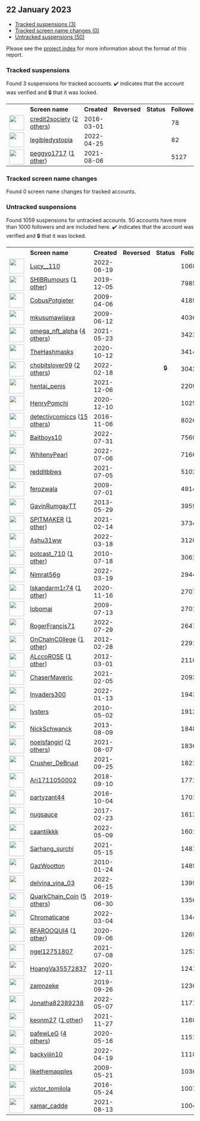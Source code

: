 ## 22 January 2023

* [Tracked suspensions (3)](#tracked-suspensions)
* [Tracked screen name changes (0)](#tracked-screen-name-changes)
* [Untracked suspensions (50)](#untracked-suspensions)

Please see the [project index](https://github.com/travisbrown/twitter-watch) for more information about the format of this report.

### Tracked suspensions

Found 3 suspensions for tracked accounts.
  ✔️ indicates that the account was verified and 🔒 that it was locked.

<table>
    <tr>
        <th></th>
        <th align="left">Screen name</th>
        <th align="left">Created</th>
        <th align="left">Reversed</th>
        <th align="left">Status</th>
        <th align="left">Followers</th>
        <th align="left">Ranking</th></tr>
    </tr>
        <tr>
            <td><a href="https://twitter.com/intent/user?user_id=704709840862445568">
                <img src="https://pbs.twimg.com/profile_images/1522958838055542789/HbBvVVeL_normal.jpg" width="40px" height="40px" align="center"/></a>
            </td>
            <td>
                <a href="https://twitter.com/credit2society">credit2society</a>&nbsp;(<a href="https://api.memory.lol/v1/tw/id/704709840862445568">2 others</a>)&nbsp;</td>
            <td>2016-03-01</td>
            <td></td>
            <td align="center"></td>
            <td>78</td>
            <td>8222</td>
        </tr>
        <tr>
            <td><a href="https://twitter.com/intent/user?user_id=1518649864912998401">
                <img src="https://pbs.twimg.com/profile_images/1518694030141362176/fkhS2G0N_normal.jpg" width="40px" height="40px" align="center"/></a>
            </td>
            <td>
                <a href="https://twitter.com/legibledystopia">legibledystopia</a></td>
            <td>2022-04-25</td>
            <td></td>
            <td align="center"></td>
            <td>82</td>
            <td>33750</td>
        </tr>
        <tr>
            <td><a href="https://twitter.com/intent/user?user_id=1423746095008600070">
                <img src="https://pbs.twimg.com/profile_images/1528498814541254662/VNqhsOp9_normal.jpg" width="40px" height="40px" align="center"/></a>
            </td>
            <td>
                <a href="https://twitter.com/peggyo1717">peggyo1717</a>&nbsp;(<a href="https://api.memory.lol/v1/tw/id/1423746095008600070">1 other</a>)&nbsp;</td>
            <td>2021-08-06</td>
            <td></td>
            <td align="center"></td>
            <td>5127</td>
            <td>49156</td>
        </tr></table>

### Tracked screen name changes

Found 0 screen name changes for tracked accounts.

### Untracked suspensions

Found 1059 suspensions for untracked accounts.
50 accounts have more than 1000 followers and are included here.
  ✔️ indicates that the account was verified and 🔒 that it was locked.

<table>
    <tr>
        <th></th>
        <th align="left">Screen name</th>
        <th align="left">Created</th>
        <th align="left">Reversed</th>
        <th align="left">Status</th>
        <th align="left">Followers</th>
    </tr>
        <tr>
            <td><a href="https://twitter.com/intent/user?user_id=1538438067324760064">
                <img src="https://pbs.twimg.com/profile_images/1538597480866009088/Z3A2f42M_normal.jpg" width="40px" height="40px" align="center"/></a>
            </td>
            <td>
                <a href="https://twitter.com/Lucy__110">Lucy__110</a></td>
            <td>2022-06-19</td>
            <td></td>
            <td align="center"></td>
            <td>106809</td>
        </tr>
        <tr>
            <td><a href="https://twitter.com/intent/user?user_id=1202495979708145664">
                <img src="https://pbs.twimg.com/profile_images/1571195225166737419/SLLysBMh_normal.jpg" width="40px" height="40px" align="center"/></a>
            </td>
            <td>
                <a href="https://twitter.com/SHIBRumours">SHIBRumours</a>&nbsp;(<a href="https://api.memory.lol/v1/tw/id/1202495979708145664">1 other</a>)&nbsp;</td>
            <td>2019-12-05</td>
            <td></td>
            <td align="center"></td>
            <td>79852</td>
        </tr>
        <tr>
            <td><a href="https://twitter.com/intent/user?user_id=29169540">
                <img src="https://pbs.twimg.com/profile_images/803828628467449857/FDd00Kia_normal.jpg" width="40px" height="40px" align="center"/></a>
            </td>
            <td>
                <a href="https://twitter.com/CobusPotgieter">CobusPotgieter</a></td>
            <td>2009-04-06</td>
            <td></td>
            <td align="center"></td>
            <td>41896</td>
        </tr>
        <tr>
            <td><a href="https://twitter.com/intent/user?user_id=46614875">
                <img src="https://pbs.twimg.com/profile_images/1295403618422517762/cT1sJgrY_normal.jpg" width="40px" height="40px" align="center"/></a>
            </td>
            <td>
                <a href="https://twitter.com/mkusumawijaya">mkusumawijaya</a></td>
            <td>2009-06-12</td>
            <td></td>
            <td align="center"></td>
            <td>40367</td>
        </tr>
        <tr>
            <td><a href="https://twitter.com/intent/user?user_id=1396568880840159232">
                <img src="https://pbs.twimg.com/profile_images/1588922049921253379/HLPuxyaT_normal.jpg" width="40px" height="40px" align="center"/></a>
            </td>
            <td>
                <a href="https://twitter.com/omega_nft_alpha">omega_nft_alpha</a>&nbsp;(<a href="https://api.memory.lol/v1/tw/id/1396568880840159232">4 others</a>)&nbsp;</td>
            <td>2021-05-23</td>
            <td></td>
            <td align="center"></td>
            <td>34239</td>
        </tr>
        <tr>
            <td><a href="https://twitter.com/intent/user?user_id=1315596439389691904">
                <img src="https://pbs.twimg.com/profile_images/1514693862693945347/IYWIZCR7_normal.jpg" width="40px" height="40px" align="center"/></a>
            </td>
            <td>
                <a href="https://twitter.com/TheHashmasks">TheHashmasks</a></td>
            <td>2020-10-12</td>
            <td></td>
            <td align="center"></td>
            <td>34143</td>
        </tr>
        <tr>
            <td><a href="https://twitter.com/intent/user?user_id=1494578452871196679">
                <img src="https://pbs.twimg.com/profile_images/1515423396884066321/Db3cX9gf_normal.jpg" width="40px" height="40px" align="center"/></a>
            </td>
            <td>
                <a href="https://twitter.com/chobitslover09">chobitslover09</a>&nbsp;(<a href="https://api.memory.lol/v1/tw/id/1494578452871196679">2 others</a>)&nbsp;</td>
            <td>2022-02-18</td>
            <td></td>
            <td align="center">🔒</td>
            <td>30422</td>
        </tr>
        <tr>
            <td><a href="https://twitter.com/intent/user?user_id=1467736085870825474">
                <img src="https://pbs.twimg.com/profile_images/1580317231023812608/c8asJXF6_normal.jpg" width="40px" height="40px" align="center"/></a>
            </td>
            <td>
                <a href="https://twitter.com/hentai_penis">hentai_penis</a></td>
            <td>2021-12-06</td>
            <td></td>
            <td align="center"></td>
            <td>22099</td>
        </tr>
        <tr>
            <td><a href="https://twitter.com/intent/user?user_id=1337024237689843714">
                <img src="https://pbs.twimg.com/profile_images/1388508019575697408/otfubyNo_normal.jpg" width="40px" height="40px" align="center"/></a>
            </td>
            <td>
                <a href="https://twitter.com/HenryPomchi">HenryPomchi</a></td>
            <td>2020-12-10</td>
            <td></td>
            <td align="center"></td>
            <td>10252</td>
        </tr>
        <tr>
            <td><a href="https://twitter.com/intent/user?user_id=795256634847232000">
                <img src="https://pbs.twimg.com/profile_images/1582151288481058837/o0GOPWxn_normal.jpg" width="40px" height="40px" align="center"/></a>
            </td>
            <td>
                <a href="https://twitter.com/detectivcomiccs">detectivcomiccs</a>&nbsp;(<a href="https://api.memory.lol/v1/tw/id/795256634847232000">15 others</a>)&nbsp;</td>
            <td>2016-11-06</td>
            <td></td>
            <td align="center"></td>
            <td>8026</td>
        </tr>
        <tr>
            <td><a href="https://twitter.com/intent/user?user_id=1553681181484490752">
                <img src="https://pbs.twimg.com/profile_images/1577816543047688193/PeBx0cRi_normal.jpg" width="40px" height="40px" align="center"/></a>
            </td>
            <td>
                <a href="https://twitter.com/Baitboys10">Baitboys10</a></td>
            <td>2022-07-31</td>
            <td></td>
            <td align="center"></td>
            <td>7560</td>
        </tr>
        <tr>
            <td><a href="https://twitter.com/intent/user?user_id=1544480630892789761">
                <img src="https://pbs.twimg.com/profile_images/1544481816765251588/6mrn435s_normal.jpg" width="40px" height="40px" align="center"/></a>
            </td>
            <td>
                <a href="https://twitter.com/WhitenyPearl">WhitenyPearl</a></td>
            <td>2022-07-06</td>
            <td></td>
            <td align="center"></td>
            <td>7166</td>
        </tr>
        <tr>
            <td><a href="https://twitter.com/intent/user?user_id=1412062954690842633">
                <img src="https://pbs.twimg.com/profile_images/1412066875073306631/Zlvfbrjj_normal.jpg" width="40px" height="40px" align="center"/></a>
            </td>
            <td>
                <a href="https://twitter.com/redditbbws">redditbbws</a></td>
            <td>2021-07-05</td>
            <td></td>
            <td align="center"></td>
            <td>5102</td>
        </tr>
        <tr>
            <td><a href="https://twitter.com/intent/user?user_id=52571677">
                <img src="https://pbs.twimg.com/profile_images/930769207200972800/DtIJ-1fz_normal.jpg" width="40px" height="40px" align="center"/></a>
            </td>
            <td>
                <a href="https://twitter.com/ferozwala">ferozwala</a></td>
            <td>2009-07-01</td>
            <td></td>
            <td align="center"></td>
            <td>4914</td>
        </tr>
        <tr>
            <td><a href="https://twitter.com/intent/user?user_id=1466909905">
                <img src="https://pbs.twimg.com/profile_images/1520277364755808257/IVOq43zv_normal.jpg" width="40px" height="40px" align="center"/></a>
            </td>
            <td>
                <a href="https://twitter.com/GavinRumgayTT">GavinRumgayTT</a></td>
            <td>2013-05-29</td>
            <td></td>
            <td align="center"></td>
            <td>3959</td>
        </tr>
        <tr>
            <td><a href="https://twitter.com/intent/user?user_id=1360981446115033090">
                <img src="https://pbs.twimg.com/profile_images/1598010294197944342/cjI8OhVr_normal.jpg" width="40px" height="40px" align="center"/></a>
            </td>
            <td>
                <a href="https://twitter.com/SPlTMAKER">SPlTMAKER</a>&nbsp;(<a href="https://api.memory.lol/v1/tw/id/1360981446115033090">1 other</a>)&nbsp;</td>
            <td>2021-02-14</td>
            <td></td>
            <td align="center"></td>
            <td>3734</td>
        </tr>
        <tr>
            <td><a href="https://twitter.com/intent/user?user_id=1504816841373282304">
                <img src="https://pbs.twimg.com/profile_images/1510939707634446336/UaSqsdbf_normal.jpg" width="40px" height="40px" align="center"/></a>
            </td>
            <td>
                <a href="https://twitter.com/Ashu31ww">Ashu31ww</a></td>
            <td>2022-03-18</td>
            <td></td>
            <td align="center"></td>
            <td>3120</td>
        </tr>
        <tr>
            <td><a href="https://twitter.com/intent/user?user_id=167993237">
                <img src="https://pbs.twimg.com/profile_images/1570142615294681089/ST9snRR5_normal.jpg" width="40px" height="40px" align="center"/></a>
            </td>
            <td>
                <a href="https://twitter.com/potcast_710">potcast_710</a>&nbsp;(<a href="https://api.memory.lol/v1/tw/id/167993237">1 other</a>)&nbsp;</td>
            <td>2010-07-18</td>
            <td></td>
            <td align="center"></td>
            <td>3061</td>
        </tr>
        <tr>
            <td><a href="https://twitter.com/intent/user?user_id=1505093831577939968">
                <img src="https://pbs.twimg.com/profile_images/1562327529838456832/6Hi_4XH6_normal.jpg" width="40px" height="40px" align="center"/></a>
            </td>
            <td>
                <a href="https://twitter.com/Nimrat56g">Nimrat56g</a></td>
            <td>2022-03-19</td>
            <td></td>
            <td align="center"></td>
            <td>2944</td>
        </tr>
        <tr>
            <td><a href="https://twitter.com/intent/user?user_id=1328194699732029442">
                <img src="https://pbs.twimg.com/profile_images/1482164204501368834/sB31SCxd_normal.jpg" width="40px" height="40px" align="center"/></a>
            </td>
            <td>
                <a href="https://twitter.com/Iskandarm1r74">Iskandarm1r74</a>&nbsp;(<a href="https://api.memory.lol/v1/tw/id/1328194699732029442">1 other</a>)&nbsp;</td>
            <td>2020-11-16</td>
            <td></td>
            <td align="center"></td>
            <td>2707</td>
        </tr>
        <tr>
            <td><a href="https://twitter.com/intent/user?user_id=56294171">
                <img src="https://pbs.twimg.com/profile_images/1418168772150562818/kNPitfbG_normal.jpg" width="40px" height="40px" align="center"/></a>
            </td>
            <td>
                <a href="https://twitter.com/lobomai">lobomai</a></td>
            <td>2009-07-13</td>
            <td></td>
            <td align="center"></td>
            <td>2701</td>
        </tr>
        <tr>
            <td><a href="https://twitter.com/intent/user?user_id=1553089686586916864">
                <img src="https://pbs.twimg.com/profile_images/1554749028696576001/pQy8viHK_normal.jpg" width="40px" height="40px" align="center"/></a>
            </td>
            <td>
                <a href="https://twitter.com/RogerFrancis71">RogerFrancis71</a></td>
            <td>2022-07-29</td>
            <td></td>
            <td align="center"></td>
            <td>2647</td>
        </tr>
        <tr>
            <td><a href="https://twitter.com/intent/user?user_id=507953007">
                <img src="https://pbs.twimg.com/profile_images/1576995876215689228/CdnLTHGd_normal.jpg" width="40px" height="40px" align="center"/></a>
            </td>
            <td>
                <a href="https://twitter.com/OnChalnC0llege">OnChalnC0llege</a>&nbsp;(<a href="https://api.memory.lol/v1/tw/id/507953007">1 other</a>)&nbsp;</td>
            <td>2012-02-28</td>
            <td></td>
            <td align="center"></td>
            <td>2291</td>
        </tr>
        <tr>
            <td><a href="https://twitter.com/intent/user?user_id=510594132">
                <img src="https://pbs.twimg.com/profile_images/1588207467711774720/U0fPlWfx_normal.jpg" width="40px" height="40px" align="center"/></a>
            </td>
            <td>
                <a href="https://twitter.com/ALccoROSE">ALccoROSE</a>&nbsp;(<a href="https://api.memory.lol/v1/tw/id/510594132">1 other</a>)&nbsp;</td>
            <td>2012-03-01</td>
            <td></td>
            <td align="center"></td>
            <td>2110</td>
        </tr>
        <tr>
            <td><a href="https://twitter.com/intent/user?user_id=1357574353009995776">
                <img src="https://pbs.twimg.com/profile_images/1589168616074874880/Kzvw-AcF_normal.jpg" width="40px" height="40px" align="center"/></a>
            </td>
            <td>
                <a href="https://twitter.com/ChaserMaveric">ChaserMaveric</a></td>
            <td>2021-02-05</td>
            <td></td>
            <td align="center"></td>
            <td>2093</td>
        </tr>
        <tr>
            <td><a href="https://twitter.com/intent/user?user_id=1481564730653351938">
                <img src="https://pbs.twimg.com/profile_images/1589136476507365376/9jVAmNcc_normal.jpg" width="40px" height="40px" align="center"/></a>
            </td>
            <td>
                <a href="https://twitter.com/Invaders300">Invaders300</a></td>
            <td>2022-01-13</td>
            <td></td>
            <td align="center"></td>
            <td>1943</td>
        </tr>
        <tr>
            <td><a href="https://twitter.com/intent/user?user_id=139302353">
                <img src="https://pbs.twimg.com/profile_images/2415291789/gOQBe3cu_normal" width="40px" height="40px" align="center"/></a>
            </td>
            <td>
                <a href="https://twitter.com/lysters">lysters</a></td>
            <td>2010-05-02</td>
            <td></td>
            <td align="center"></td>
            <td>1912</td>
        </tr>
        <tr>
            <td><a href="https://twitter.com/intent/user?user_id=1657500343">
                <img src="https://pbs.twimg.com/profile_images/1564709418200997888/VmVbE723_normal.jpg" width="40px" height="40px" align="center"/></a>
            </td>
            <td>
                <a href="https://twitter.com/NickSchwanck">NickSchwanck</a></td>
            <td>2013-08-09</td>
            <td></td>
            <td align="center"></td>
            <td>1848</td>
        </tr>
        <tr>
            <td><a href="https://twitter.com/intent/user?user_id=1424026251832938510">
                <img src="https://pbs.twimg.com/profile_images/1582954383356354560/XUUE6yWZ_normal.jpg" width="40px" height="40px" align="center"/></a>
            </td>
            <td>
                <a href="https://twitter.com/noelsfangirl">noelsfangirl</a>&nbsp;(<a href="https://api.memory.lol/v1/tw/id/1424026251832938510">2 others</a>)&nbsp;</td>
            <td>2021-08-07</td>
            <td></td>
            <td align="center"></td>
            <td>1836</td>
        </tr>
        <tr>
            <td><a href="https://twitter.com/intent/user?user_id=1441768307346923525">
                <img src="https://pbs.twimg.com/profile_images/1441768816137195522/HXwLwOP9_normal.jpg" width="40px" height="40px" align="center"/></a>
            </td>
            <td>
                <a href="https://twitter.com/Crusher_DeBruut">Crusher_DeBruut</a></td>
            <td>2021-09-25</td>
            <td></td>
            <td align="center"></td>
            <td>1821</td>
        </tr>
        <tr>
            <td><a href="https://twitter.com/intent/user?user_id=1039223679593394177">
                <img src="https://pbs.twimg.com/profile_images/1590517695648305152/xDaEU-TS_normal.jpg" width="40px" height="40px" align="center"/></a>
            </td>
            <td>
                <a href="https://twitter.com/Ari1711050002">Ari1711050002</a></td>
            <td>2018-09-10</td>
            <td></td>
            <td align="center"></td>
            <td>1771</td>
        </tr>
        <tr>
            <td><a href="https://twitter.com/intent/user?user_id=783391319171489792">
                <img src="https://pbs.twimg.com/profile_images/1332772190274588673/j4uqz5yi_normal.jpg" width="40px" height="40px" align="center"/></a>
            </td>
            <td>
                <a href="https://twitter.com/partyzant44">partyzant44</a></td>
            <td>2016-10-04</td>
            <td></td>
            <td align="center"></td>
            <td>1701</td>
        </tr>
        <tr>
            <td><a href="https://twitter.com/intent/user?user_id=834881947709149184">
                <img src="https://pbs.twimg.com/profile_images/1579231965760430081/R_aghkvp_normal.jpg" width="40px" height="40px" align="center"/></a>
            </td>
            <td>
                <a href="https://twitter.com/nugsauce">nugsauce</a></td>
            <td>2017-02-23</td>
            <td></td>
            <td align="center"></td>
            <td>1612</td>
        </tr>
        <tr>
            <td><a href="https://twitter.com/intent/user?user_id=1523472282999345152">
                <img src="https://pbs.twimg.com/profile_images/1594591577426362368/GgCYTic4_normal.png" width="40px" height="40px" align="center"/></a>
            </td>
            <td>
                <a href="https://twitter.com/caantiikkk">caantiikkk</a></td>
            <td>2022-05-09</td>
            <td></td>
            <td align="center"></td>
            <td>1601</td>
        </tr>
        <tr>
            <td><a href="https://twitter.com/intent/user?user_id=1393683128368222208">
                <img src="https://pbs.twimg.com/profile_images/1437056878693998601/7w_8M9LA_normal.jpg" width="40px" height="40px" align="center"/></a>
            </td>
            <td>
                <a href="https://twitter.com/Sarhang_surchi">Sarhang_surchi</a></td>
            <td>2021-05-15</td>
            <td></td>
            <td align="center"></td>
            <td>1487</td>
        </tr>
        <tr>
            <td><a href="https://twitter.com/intent/user?user_id=108107180">
                <img src="https://pbs.twimg.com/profile_images/1439305746395586560/bEsv8Pfy_normal.jpg" width="40px" height="40px" align="center"/></a>
            </td>
            <td>
                <a href="https://twitter.com/GazWootton">GazWootton</a></td>
            <td>2010-01-24</td>
            <td></td>
            <td align="center"></td>
            <td>1485</td>
        </tr>
        <tr>
            <td><a href="https://twitter.com/intent/user?user_id=1537055043945279489">
                <img src="https://pbs.twimg.com/profile_images/1578966131930693632/3XJ8RyPu_normal.jpg" width="40px" height="40px" align="center"/></a>
            </td>
            <td>
                <a href="https://twitter.com/delvina_vina_03">delvina_vina_03</a></td>
            <td>2022-06-15</td>
            <td></td>
            <td align="center"></td>
            <td>1399</td>
        </tr>
        <tr>
            <td><a href="https://twitter.com/intent/user?user_id=1145408382527913984">
                <img src="https://pbs.twimg.com/profile_images/1573535047319429122/rTyf6oQl_normal.jpg" width="40px" height="40px" align="center"/></a>
            </td>
            <td>
                <a href="https://twitter.com/QuarkChain_Coin">QuarkChain_Coin</a>&nbsp;(<a href="https://api.memory.lol/v1/tw/id/1145408382527913984">5 others</a>)&nbsp;</td>
            <td>2019-06-30</td>
            <td></td>
            <td align="center"></td>
            <td>1356</td>
        </tr>
        <tr>
            <td><a href="https://twitter.com/intent/user?user_id=1499840469479657481">
                <img src="https://pbs.twimg.com/profile_images/1596697018482790400/ohymcW1-_normal.jpg" width="40px" height="40px" align="center"/></a>
            </td>
            <td>
                <a href="https://twitter.com/Chromaticane">Chromaticane</a></td>
            <td>2022-03-04</td>
            <td></td>
            <td align="center"></td>
            <td>1344</td>
        </tr>
        <tr>
            <td><a href="https://twitter.com/intent/user?user_id=1302468234852085761">
                <img src="https://pbs.twimg.com/profile_images/1581902009967468545/xFcANEw__normal.jpg" width="40px" height="40px" align="center"/></a>
            </td>
            <td>
                <a href="https://twitter.com/RFAROOQUI4">RFAROOQUI4</a>&nbsp;(<a href="https://api.memory.lol/v1/tw/id/1302468234852085761">1 other</a>)&nbsp;</td>
            <td>2020-09-06</td>
            <td></td>
            <td align="center"></td>
            <td>1269</td>
        </tr>
        <tr>
            <td><a href="https://twitter.com/intent/user?user_id=1413242973526036483">
                <img src="https://pbs.twimg.com/profile_images/1413243096226279424/j5hGfZWX_normal.jpg" width="40px" height="40px" align="center"/></a>
            </td>
            <td>
                <a href="https://twitter.com/ngel12751807">ngel12751807</a></td>
            <td>2021-07-08</td>
            <td></td>
            <td align="center"></td>
            <td>1253</td>
        </tr>
        <tr>
            <td><a href="https://twitter.com/intent/user?user_id=1337323332908109824">
                <img src="https://pbs.twimg.com/profile_images/1590621581335666688/315m2IYl_normal.jpg" width="40px" height="40px" align="center"/></a>
            </td>
            <td>
                <a href="https://twitter.com/HoangVa35572837">HoangVa35572837</a></td>
            <td>2020-12-11</td>
            <td></td>
            <td align="center"></td>
            <td>1241</td>
        </tr>
        <tr>
            <td><a href="https://twitter.com/intent/user?user_id=1177343214476496897">
                <img src="https://pbs.twimg.com/profile_images/1598538957263872001/DawVtOO3_normal.jpg" width="40px" height="40px" align="center"/></a>
            </td>
            <td>
                <a href="https://twitter.com/zamnzeke">zamnzeke</a></td>
            <td>2019-09-26</td>
            <td></td>
            <td align="center"></td>
            <td>1236</td>
        </tr>
        <tr>
            <td><a href="https://twitter.com/intent/user?user_id=1522744648015437824">
                <img src="https://pbs.twimg.com/profile_images/1523722678556839937/mBetAf9w_normal.jpg" width="40px" height="40px" align="center"/></a>
            </td>
            <td>
                <a href="https://twitter.com/Jonatha82389238">Jonatha82389238</a></td>
            <td>2022-05-07</td>
            <td></td>
            <td align="center"></td>
            <td>1177</td>
        </tr>
        <tr>
            <td><a href="https://twitter.com/intent/user?user_id=1464652845316247560">
                <img src="https://pbs.twimg.com/profile_images/1585409061658533890/apswjBvJ_normal.jpg" width="40px" height="40px" align="center"/></a>
            </td>
            <td>
                <a href="https://twitter.com/keonm27">keonm27</a>&nbsp;(<a href="https://api.memory.lol/v1/tw/id/1464652845316247560">1 other</a>)&nbsp;</td>
            <td>2021-11-27</td>
            <td></td>
            <td align="center"></td>
            <td>1168</td>
        </tr>
        <tr>
            <td><a href="https://twitter.com/intent/user?user_id=1261548420009005056">
                <img src="https://pbs.twimg.com/profile_images/1596613343581818885/Bk9SXt9e_normal.jpg" width="40px" height="40px" align="center"/></a>
            </td>
            <td>
                <a href="https://twitter.com/pafewLeG">pafewLeG</a>&nbsp;(<a href="https://api.memory.lol/v1/tw/id/1261548420009005056">4 others</a>)&nbsp;</td>
            <td>2020-05-16</td>
            <td></td>
            <td align="center"></td>
            <td>1151</td>
        </tr>
        <tr>
            <td><a href="https://twitter.com/intent/user?user_id=1516386717850554371">
                <img src="https://pbs.twimg.com/profile_images/1552660707833180160/NRN2HV1y_normal.jpg" width="40px" height="40px" align="center"/></a>
            </td>
            <td>
                <a href="https://twitter.com/backyijin10">backyijin10</a></td>
            <td>2022-04-19</td>
            <td></td>
            <td align="center"></td>
            <td>1118</td>
        </tr>
        <tr>
            <td><a href="https://twitter.com/intent/user?user_id=41604006">
                <img src="https://pbs.twimg.com/profile_images/1465102851240345610/d_9TWf-s_normal.jpg" width="40px" height="40px" align="center"/></a>
            </td>
            <td>
                <a href="https://twitter.com/likethemapples">likethemapples</a></td>
            <td>2009-05-21</td>
            <td></td>
            <td align="center"></td>
            <td>1036</td>
        </tr>
        <tr>
            <td><a href="https://twitter.com/intent/user?user_id=735051831798312960">
                <img src="https://pbs.twimg.com/profile_images/1303773813444956160/Fya3j-xc_normal.jpg" width="40px" height="40px" align="center"/></a>
            </td>
            <td>
                <a href="https://twitter.com/victor_tomilola">victor_tomilola</a></td>
            <td>2016-05-24</td>
            <td></td>
            <td align="center"></td>
            <td>1007</td>
        </tr>
        <tr>
            <td><a href="https://twitter.com/intent/user?user_id=1426015827325853697">
                <img src="https://pbs.twimg.com/profile_images/1484763394536349699/M61THXcE_normal.jpg" width="40px" height="40px" align="center"/></a>
            </td>
            <td>
                <a href="https://twitter.com/xamar_cadde">xamar_cadde</a></td>
            <td>2021-08-13</td>
            <td></td>
            <td align="center"></td>
            <td>1004</td>
        </tr></table>

